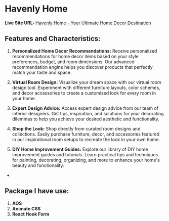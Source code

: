 # Havenly Home

**Live Site URL:** [Havenly Home - Your Ultimate Home Decor Destination](https://assignment-9-e9a0e.web.app/)

## Features and Characteristics:

1. **Personalized Home Decor Recommendations:** 
   Receive personalized recommendations for home decor items based on your style preferences, budget, and room dimensions. Our advanced recommendation engine helps you discover products that perfectly match your taste and space.

2. **Virtual Room Design:** 
   Visualize your dream space with our virtual room design tool. Experiment with different furniture layouts, color schemes, and decor accessories to create a customized look for every room in your home.

3. **Expert Design Advice:** 
   Access expert design advice from our team of interior designers. Get tips, inspiration, and solutions for your decorating dilemmas to help you achieve your desired aesthetic and functionality.

4. **Shop the Look:** 
   Shop directly from curated room designs and collections. Easily purchase furniture, decor, and accessories featured in our inspirational room setups to recreate the look in your own home.

5. **DIY Home Improvement Guides:** 
   Explore our library of DIY home improvement guides and tutorials. Learn practical tips and techniques for painting, decorating, organizing, and more to enhance your home's beauty and functionality.


*
## Package I have use:

1. **AOS**
2. **Animate CSS**
3. **React Hook Form**